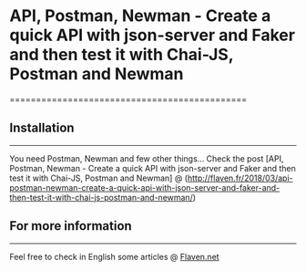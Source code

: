 
# API, Postman, Newman - Create a quick API with json-server and Faker and then test it with Chai-JS, Postman and Newman
=============================================


## Installation
---------------------
You need Postman, Newman and few other things... Check the post [API, Postman, Newman - Create a quick API with json-server and Faker and then test it with Chai-JS, Postman and Newman] @ (http://flaven.fr/2018/03/api-postman-newman-create-a-quick-api-with-json-server-and-faker-and-then-test-it-with-chai-js-postman-and-newman/)


## For more information
------------------------------------
Feel free to check in English some articles @
[Flaven.net](http://flaven.fr/)








